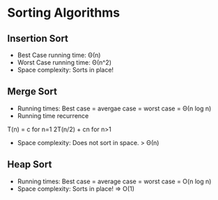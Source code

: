 Sorting Algorithms
==================

Insertion Sort
--------------

* Best Case running time: Θ(n)
* Worst Case running time: Θ(n^2)
* Space complexity: Sorts in place!

Merge Sort
----------

* Running times: Best case = avergae case = worst case = Θ(n log n) 
* Running time recurrence

T(n) =  c 				for n=1
		2T(n/2) + cn 	for n>1
		
* Space complexity: Does not sort in space. > Θ(n)

Heap Sort
---------

* Running times: Best case = average case = worst case = O(n log n)
* Space complexity: Sorts in place! => O(1)